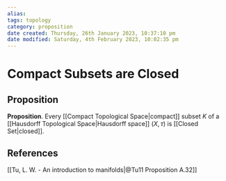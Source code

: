 ```yaml
---
alias: 
tags: topology
category: proposition
date created: Thursday, 26th January 2023, 10:37:10 pm
date modified: Saturday, 4th February 2023, 10:02:35 pm
---
```


# Compact Subsets are Closed

## Proposition

**Proposition**. Every [[Compact Topological Space|compact]] subset $K$ of a [[Hausdorff Topological Space|Hausdorff space]] $(X,\tau)$ is [[Closed Set|closed]].

## References

[[Tu, L. W. - An introduction to manifolds|@Tu11 Proposition A.32]]